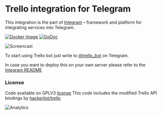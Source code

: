 Trello integration for Telegram
===========

This integration is the part of [Integram](https://github.com/requilence/integram) – framework and platform for integrating services into Telegram.

[![Docker Image](https://img.shields.io/docker/build/integram/trello.svg)](https://hub.docker.com/r/integram/trello/) [![GoDoc](https://godoc.org/github.com/integram-org/trello?status.svg)](https://godoc.org/github.com/integram-org/trello)

![Screencast](https://st.integram.org/img/screencast4.gif)

To start using Trello bot just write to [@trello_bot](https://t.me/trello_bot) on Telegram.

In case you want to deploy this on your own server please refer to the [Integram README](https://github.com/requilence/integram)

### License
Code available on GPLV3 [license](https://github.com/requilence/integram/blob/master/LICENSE)
This code includes the modified Trello API bindings by [hackerlist/trello](https://github.com/hackerlist/trello)

![Analytics](https://ga-beacon.appspot.com/UA-80266491-1/github_readme)
